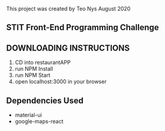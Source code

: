 This project was created by Teo Nys August 2020

## STIT Front-End Programming Challenge

## DOWNLOADING INSTRUCTIONS
1. CD into restaurantAPP
2. run NPM Install
3. run NPM Start
4. open localhost:3000 in your browser


## Dependencies Used
- material-ui
- google-maps-react
